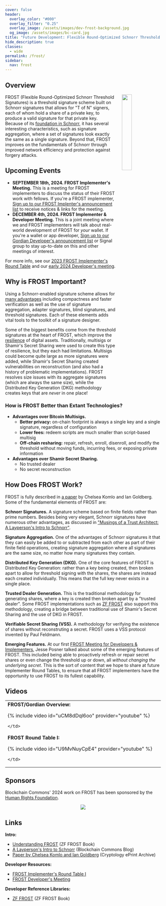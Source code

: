 ```yaml
---
cover: false
header:
  overlay_color: "#000"
  overlay_filter: "0.25"
  overlay_image: /assets/images/dev-frost-background.jpg
  og_image: /assets/images/bc-card.jpg
title: "Future Development: Flexible Round-Optimized Schnorr Threshold Signatures (FROST)"
hide_description: true
classes:
  - wide
permalink: /frost/
sidebar:
  nav: frost
---
```


## Overview

<a href="/crypto-stack/"><img src="https://developer.blockchaincommons.com/assets/images/bc-stack-crypto-frost.png" style="margin-left: 20px; float: right" width="25%"></a>

FROST (Flexible Round-Optimized Schnorr Threshold Signatures) is a threshold signature scheme built on Schnorr signatures that allows for
"T of N" signers, each of whom hold a share of a private key, to produce a valid signature for that private key. Because of its
[foundation in Schnorr](https://www.blockchaincommons.com/musings/Schnorr-Intro/), it has several interesting characteristics, such as signature aggregation,
where a set of signatures look exactly the same as a single signature. Beyond that, FROST improves on the fundamentals
of Schnorr through improved network efficiency and protection against forgery attacks.

## Upcoming Events

* **SEPTEMBER 18th, 2024. FROST Implementer's Meeting.** This is a meeting for FROST implementers to discuss the status of their FROST work with fellows. If you're a FROST implementer, [Sign up to our FROST Implenter's announcement list](https://www.blockchaincommons.com/subscribe/#frost-implementers) to receive notices & links for the meeting.
* **DECEMBER 4th, 2024. FROST Implementer & Developer Meeting.** This is a joint meeting where we and FROST implementers will talk about real-world development of FROST for _your_ wallet. If you're a wallet or app developer, [Sign up to our Gordian Developer's announcement list](https://www.blockchaincommons.com/subscribe/#gordian-developers) or Signal group to stay up-to-date on this and other meetings of interest.

For more info, see our [2023 FROST Implementer's Round Table](https://developer.blockchaincommons.com/frost/meeting1/) and our [early 2024 Developer's meeting](https://developer.blockchaincommons.com/frost/developers1/).

## Why is FROST Important?

Using a Schnorr-enabled signature scheme allows for [many advantages](https://www.blockchaincommons.com/musings/Schnorr-Intro/) including compactness
and faster verification as well as the use of signature aggregation, adapter signatures, blind signatures, and threshold signatures. Each of
these elements adds vital tools to the toolkit of a signature designer.

Some of the biggest benefits come from the threshold signatures at the heart of FROST, which improve
the [resilience](/principles/) of digital assets. Traditionally, multisigs or Shamir's Secret Sharing were used to create this type of
resilience, but they each had limitations. Multisigs could become quite large as more signatures were added, while Shamir's Secret
Sharing created vulnerabilities on reconstruction (and also had a history of problematic implementations). FROST resolves size issues
with its aggregate signatures (which are always the same size), while the Distributed Key Generation (DKG) methodology creates keys that are _never_ in
one place!

### How is FROST Better than Extant Technologies?

* **Advantages over Bitcoin Multisigs.** 
   * **Better privacy:** on-chain footprint is always a single key and a single signature, regardless of configuration
   * **Lower fees:** redeem scripts are much smaller than script-based multisig
   * **Off-chain resharing:** repair, refresh, enroll, disenroll, and modify the threshold without moving funds, incurring fees, or exposing private information
* **Advantages over Shamir Secret Sharing.**
   * No trusted dealer
   * No secret reconstruction

## How Does FROST Work?

FROST is fully described in [a paper](https://eprint.iacr.org/2020/852.pdf) by Chelsea Komlo and Ian Goldberg. Some of the fundamental elements
of FROST are:

**Schnorr Signatures.** A signature scheme based on finite fields rather than prime numbers. Besides being very elegant, Schnorr signatures have numerous other advantages, as discussed in ["Musings of a Trust
Architect: A Layperson's Intro to Schnorr"](https://www.blockchaincommons.com/musings/Schnorr-Intro/).

**Signature Aggregation.** One of the advantages of Schnorr signatures it that they can easily be added to or subtracted
from each other as part of their finite field operations, creating signature aggregation where all signatures are the same size, no matter how
many signatures they contain. 

**Distributed Key Generation (DKG).** One of the core features of FROST is Distributed Key Generation: rather than a key being created,
then broken apart to allow for threshold signing with the shares, the shares are instead each created individually. This means that the full key never exists in a single place.

**Trusted Dealer Generation.** This is the traditional methodology for generating shares, where a key is created then broken apart by
a "trusted dealer". Some FROST implementations such as [ZF FROST](https://frost.zfnd.org/index.html) also support this methodology, creating
a bridge between traditional use of Shamir's Secret Sharing and the use of DKG in FROST.

**Verifiable Secret Sharing (VSS).** A methodology for verifying the existence of shares without reconstruting a secret. FROST uses a
VSS protocol invented by Paul Feldmann. 

**Emerging Features.** At our first [FROST Meeting for Developers & Implementers](https://www.youtube.com/watch?v=uCM8dDql6oo&t=2762s), Jesse Posner talked about some of the emerging features of FROST. This included being able to proactively refresh or repair secret shares or even change the threshold up or down, all _without changing the underlying secret_. This is the sort of content that we hope to share at future Implementer Round Tables, to ensure that all FROST implementers have the opportunity to use FROST to its fullest capability.

## Videos

<table width="100%">
  <tr>
    <td width="640px">
      <b>FROST/Gordian Overview:</b>

{% include video id="uCM8dDql6oo" provider="youtube" %}

    </td>
  </tr>
  <tr>
    <td width="640px">
      <b>FROST Round Table I:</b>

{% include video id="U9MvNuyCpE4" provider="youtube" %}

    </td>
  </tr>
</table>

## Sponsors

Blockchain Commons' 2024 work on FROST has been sponsored by the [Human Rights Foundation](https://hrf.org/).

<center><a href="https://hrf.org/"><img src="https://www.blockchaincommons.com/images/sponsors/hrf-white.png"></a></center>

## Links

**Intro:**

* [Understanding FROST](https://frost.zfnd.org/frost.html) (ZF FROST Book)
* [A Layperson's Intro to Schnorr](https://www.blockchaincommons.com/musings/Schnorr-Intro/) (Blockchain Commons Blog)
* [Paper by Chelsea Komlo and Ian Goldberg](https://eprint.iacr.org/2020/852.pdf) (Cryptology ePrint Archive)

**Developer Resources:**

* [FROST Implementer's Round Table I](/frost/meeting1/)
* [FROST Developer's Meeting](/frost/developers1/)

**Developer Reference Libraries:**

* [ZF FROST](https://frost.zfnd.org/index.html) (ZF FROST Book)

